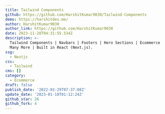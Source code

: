 ```yaml
---
title: Tailwind Components
github: https://github.com/HarshitKumar9030/Tailwind-Components
demo: https://harshitdev.me/
author: HarshitKumar9030
author_link: https://github.com/HarshitKumar9030
date: 2023-11-28T04:31:55.534Z
description: >-
  Tailwind Components | Navbars | Footers | Hero Sections | Ecommerce | Forms |
  Many More | Built in React (Next.js).
ssg:
  - Nextjs
css:
  - Tailwind
cms: []
category:
  - Ecommerce
draft: false
publish_date: '2022-03-29T07:37:08Z'
update_date: '2023-01-18T01:12:24Z'
github_star: 26
github_fork: 4
---
```

